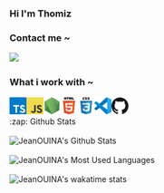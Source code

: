 
### Hi I'm Thomiz

### Contact me ~

[![](https://discord.c99.nl/widget/theme-4/696481194443014174.png)](https://discord.com/users/696481194443014174)

### What i work with ~
<img align="left" alt="TypeScript" width="30px" src="https://github.com/github/explore/blob/main/topics/typescript/typescript.png" />
<img align="left" alt="JavaScript" width="30px" src="https://raw.githubusercontent.com/github/explore/master/topics/javascript/javascript.png" />
<img align="left" alt="Node.js" width="30px" src="https://raw.githubusercontent.com/github/explore/master/topics/nodejs/nodejs.png" />
<img align="left" alt="HTML5" width="30px" src="https://raw.githubusercontent.com/github/explore/master/topics/html/html.png" />
<img align="left" alt="CSS3" width="30px" src="https://raw.githubusercontent.com/github/explore/master/topics/css/css.png" />
<img align="left" alt="Visual Studio Code" width="30px" src="https://raw.githubusercontent.com/github/explore/master/topics/visual-studio-code/visual-studio-code.png" />
<img align="left" alt="GitHub" width="30px" src="https://raw.githubusercontent.com/github/explore/master/topics/github/github.png" />

<br>
<br>
  <summary>:zap: Github Stats</summary>
  <br>
  <img align="left" alt="JeanOUINA's Github Stats" src="https://github-readme-stats.vercel.app/api?username=JeanOUINA&show_icons=true&theme=dark&count_private=true"/>
  <br>
  <br>
  <img align="left" alt="JeanOUINA's Most Used Languages" src="https://github-readme-stats.vercel.app/api/top-langs/?username=JeanOUINA&layout=compact&theme=dark&count_private=true"/>
  <br>
  <br>
  <img align="left" alt="JeanOUINA's wakatime stats" src="https://github-readme-stats.vercel.app/api/wakatime?username=jeanouina&api_domain=wakapi.thomiz.dev&bg_color=1A202C&title_color=2F855A&icon_color=2F855A&text_color=ffffff&custom_title=Wakapi%20Week%20Stats&layout=compact"/>
